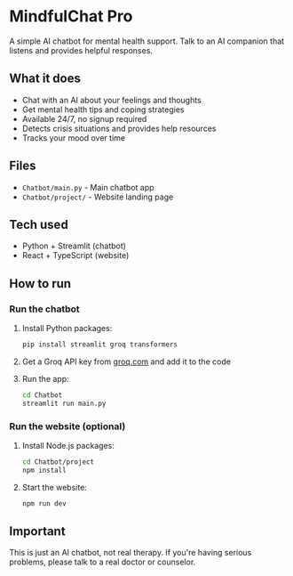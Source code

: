 # MindfulChat Pro

A simple AI chatbot for mental health support. Talk to an AI companion that listens and provides helpful responses.

## What it does

- Chat with an AI about your feelings and thoughts
- Get mental health tips and coping strategies
- Available 24/7, no signup required
- Detects crisis situations and provides help resources
- Tracks your mood over time

## Files

- `Chatbot/main.py` - Main chatbot app
- `Chatbot/project/` - Website landing page

## Tech used

- Python + Streamlit (chatbot)
- React + TypeScript (website)

## How to run

### Run the chatbot
1. Install Python packages:
   ```bash
   pip install streamlit groq transformers
   ```

2. Get a Groq API key from [groq.com](https://groq.com) and add it to the code

3. Run the app:
   ```bash
   cd Chatbot
   streamlit run main.py
   ```

### Run the website (optional)
1. Install Node.js packages:
   ```bash
   cd Chatbot/project
   npm install
   ```

2. Start the website:
   ```bash
   npm run dev
   ```

## Important

This is just an AI chatbot, not real therapy. If you're having serious problems, please talk to a real doctor or counselor.
